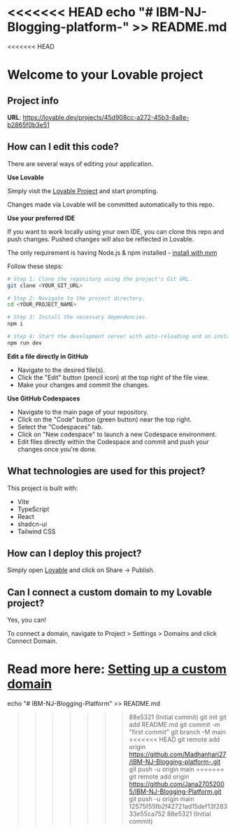 <<<<<<< HEAD
echo "# IBM-NJ-Blogging-platform-" >> README.md
=======
<<<<<<< HEAD
# Welcome to your Lovable project

## Project info

**URL**: https://lovable.dev/projects/45d908cc-a272-45b3-8a8e-b2865f0b3e51

## How can I edit this code?

There are several ways of editing your application.

**Use Lovable**

Simply visit the [Lovable Project](https://lovable.dev/projects/45d908cc-a272-45b3-8a8e-b2865f0b3e51) and start prompting.

Changes made via Lovable will be committed automatically to this repo.

**Use your preferred IDE**

If you want to work locally using your own IDE, you can clone this repo and push changes. Pushed changes will also be reflected in Lovable.

The only requirement is having Node.js & npm installed - [install with nvm](https://github.com/nvm-sh/nvm#installing-and-updating)

Follow these steps:

```sh
# Step 1: Clone the repository using the project's Git URL.
git clone <YOUR_GIT_URL>

# Step 2: Navigate to the project directory.
cd <YOUR_PROJECT_NAME>

# Step 3: Install the necessary dependencies.
npm i

# Step 4: Start the development server with auto-reloading and an instant preview.
npm run dev
```

**Edit a file directly in GitHub**

- Navigate to the desired file(s).
- Click the "Edit" button (pencil icon) at the top right of the file view.
- Make your changes and commit the changes.

**Use GitHub Codespaces**

- Navigate to the main page of your repository.
- Click on the "Code" button (green button) near the top right.
- Select the "Codespaces" tab.
- Click on "New codespace" to launch a new Codespace environment.
- Edit files directly within the Codespace and commit and push your changes once you're done.

## What technologies are used for this project?

This project is built with:

- Vite
- TypeScript
- React
- shadcn-ui
- Tailwind CSS

## How can I deploy this project?

Simply open [Lovable](https://lovable.dev/projects/45d908cc-a272-45b3-8a8e-b2865f0b3e51) and click on Share -> Publish.

## Can I connect a custom domain to my Lovable project?

Yes, you can!

To connect a domain, navigate to Project > Settings > Domains and click Connect Domain.

Read more here: [Setting up a custom domain](https://docs.lovable.dev/features/custom-domain#custom-domain)
=======
echo "# IBM-NJ-Blogging-Platform" >> README.md
>>>>>>> 88e5321 (Initial commit)
git init
git add README.md
git commit -m "first commit"
git branch -M main
<<<<<<< HEAD
git remote add origin https://github.com/Madhanhari27/IBM-NJ-Blogging-platform-.git
git push -u origin main
=======
git remote add origin https://github.com/Jana27052005/IBM-NJ-Blogging-Platform.git
git push -u origin main
>>>>>>> 12575f55fb2f42721ad15def13f28333e55ca752
>>>>>>> 88e5321 (Initial commit)
